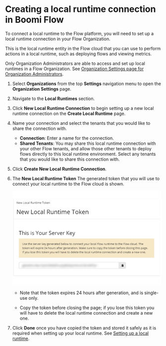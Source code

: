 # Creating a local runtime connection in Boomi Flow 

<head>
  <meta name="guidename" content="Flow"/>
  <meta name="context" content="GUID-9569e2be-f4fe-4284-9559-58b5b9036b52"/>
</head>


To connect a local runtime to the Flow platform, you will need to set up a local runtime connection in your Flow Organization.

This is the local runtime entity in the Flow cloud that you can use to perform actions in a local runtime, such as deploying flows and viewing metrics.

Only Organization Administrators are able to access and set up local runtimes in a Flow Organization. See [Organization Settings page for Organization Administrators](flo-Organizations_Page_Administrators_8c6caca0-abab-41b2-8469-3f07ecd02ec6.md).

1.  Select **Organizations** from the top **Settings** navigation menu to open the **Organization Settings** page.
2.  Navigate to the **Local Runtimes** section.
3.  Click **New Local Runtime Connection** to begin setting up a new local runtime connection on the **Create Local Runtime** page.
4.  Name your connection and select the tenants that you would like to share the connection with.
    -   **Connection**: Enter a name for the connection.
    -   **Shared Tenants**: You may share this local runtime connection with your other Flow tenants, and allow those other tenants to deploy flows directly to this local runtime environment. Select any tenants that you would like to share this connection with.
5.  Click **Create New Local Runtime Connection**.
6.  The **New Local Runtime Token** The generated token that you will use to connect your local runtime to the Flow cloud is shown.

    ![New Local Runtime Token page](../Images/c-flo-MC_CLRT_fde7eaf2-5a43-4e06-a862-860ac4f6f87f.png)

    -   Note that the token expires 24 hours after generation, and is single-use only.

    -   Copy the token before closing the page; if you lose this token you will have to delete the local runtime connection and create a new one.

7.  Click **Done** once you have copied the token and stored it safely as it is required when setting up your local runtime. See [Setting up a local runtime](c-flo-MC_Creating_Local_Runtime_22f793ae-5242-4530-be0b-107ecc12914c.md).